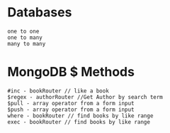 # Databases
    one to one
    one to many
    many to many

# MongoDB $ Methods
    #inc - bookRouter // like a book
    $regex - authorRouter //Get Author by search term
    $pull - array operator from a form input
    $push - array operator from a form input
    where - bookRouter // find books by like range
    exec - bookRouter // find books by like range